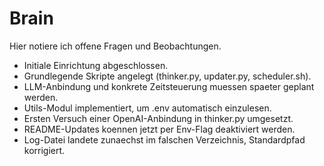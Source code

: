 # Brain
Hier notiere ich offene Fragen und Beobachtungen.

- Initiale Einrichtung abgeschlossen.
- Grundlegende Skripte angelegt (thinker.py, updater.py, scheduler.sh).
- LLM-Anbindung und konkrete Zeitsteuerung muessen spaeter geplant werden.
- Utils-Modul implementiert, um .env automatisch einzulesen.
- Ersten Versuch einer OpenAI-Anbindung in thinker.py umgesetzt.
- README-Updates koennen jetzt per Env-Flag deaktiviert werden.
- Log-Datei landete zunaechst im falschen Verzeichnis, Standardpfad korrigiert.
